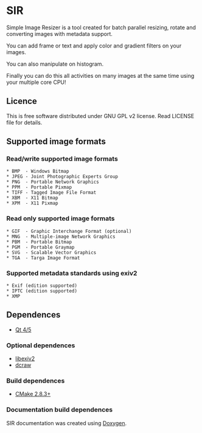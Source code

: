 # SIR

Simple Image Resizer is a tool created for batch parallel resizing, rotate
and converting images with metadata support.

You can add frame or text and apply color and gradient filters on your images.

You can also manipulate on histogram.

Finally you can do this all activities on many images at the same time using
your multiple core CPU!


## Licence

This is free software distributed under GNU GPL v2 license.
Read LICENSE file for details.


## Supported image formats

### Read/write supported image formats
    * BMP  - Windows Bitmap
    * JPEG - Joint Photographic Experts Group
    * PNG  - Portable Network Graphics
    * PPM  - Portable Pixmap
    * TIFF - Tagged Image File Format
    * XBM  - X11 Bitmap
    * XPM  - X11 Pixmap

### Read only supported image formats
    * GIF  - Graphic Interchange Format (optional)
    * MNG  - Multiple-image Network Graphics
    * PBM  - Portable Bitmap
    * PGM  - Portable Graymap
    * SVG  - Scalable Vector Graphics
    * TGA  - Targa Image Format

### Supported metadata standards using exiv2
    * Exif (edition supported)
    * IPTC (edition supported)
    * XMP



## Dependences

* [Qt 4/5](http://qt-project.org/)


### Optional dependences

* [libexiv2](http://exiv2.org/)
* [dcraw](http://www.cybercom.net/~dcoffin/dcraw/)


### Build dependences

* [CMake 2.8.3+](http://www.cmake.org/)


### Documentation build dependences

SIR documentation was created using [Doxygen](http://www.stack.nl/~dimitri/doxygen/).
